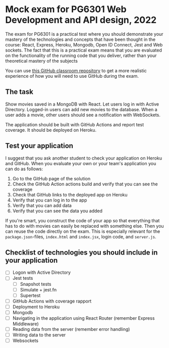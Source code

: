 # Mock exam for PG6301 Web Development and API design, 2022

The exam for PG6301 is a practical test where you should demonstrate your mastery of the technologies and concepts that
have been thought in the course: React, Express, Heroku, Mongodb, Open ID Connect, Jest and Web sockets. The fact that
this is a practical exam means that you are evaluated on the functionality of the running code that you deliver, rather
than your theoretical mastery of the subjects

You can use [this GitHub classroom repository](https://classroom.github.com/a/zrIPRlqJ) to get a more realistic
experience of how you will need to use GitHub during the exam.

## The task

Show movies saved in a MongoDB with React. Let users log in with Active Directory. Logged-in users can add new movies to
the database. When a user adds a movie, other users should see a notification with WebSockets.

The application should be built with GitHub Actions and report test coverage. It should be deployed on Heroku.

## Test your application

I suggest that you ask another student to check your application on Heroku and GitHub. When you evaluate your own or
your team's application you can do as follows:

1. Go to the GitHub page of the solution
2. Check the GitHub Action actions build and verify that you can see the coverage
3. Check that GitHub links to the deployed app on Heroku
4. Verify that you can log in to the app
5. Verify that you can add data
6. Verify that you can see the data you added

If you're smart, you construct the code of your app so that everything that has to do with movies can easily be replaced
with something else. Then you can reuse the code directly on the exam. This is especially relevant for
the `package.json`-files, `index.html` and `index.jsx`, login code, and `server.js`.

## Checklist of technologies you should include in your application

- [ ] Logon with Active Directory
- [ ] Jest tests
    - [ ] Snapshot tests
    - [ ] Simulate + jest.fn
    - [ ] Supertest
- [ ] GitHub Actions with coverage rapport
- [ ] Deployment to Heroku
- [ ] Mongodb
- [ ] Navigating in the application using React Router (remember Express Middleware)
- [ ] Reading data from the server (remember error handling)
- [ ] Writing data to the server
- [ ] Websockets
